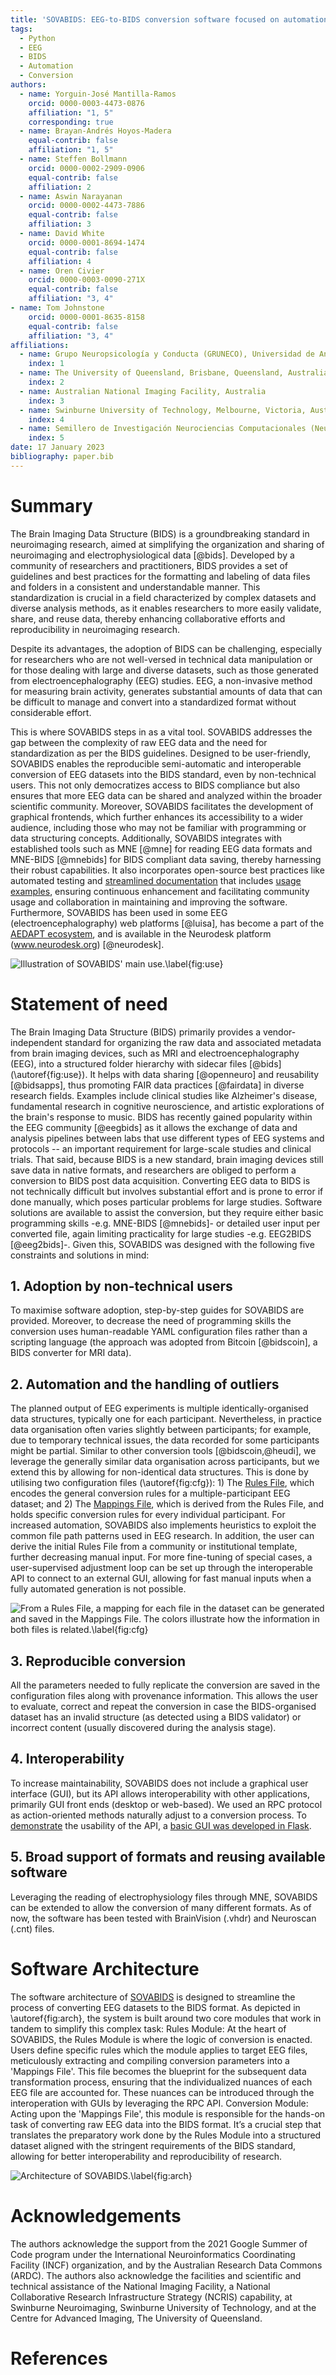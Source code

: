```yaml
---
title: 'SOVABIDS: EEG-to-BIDS conversion software focused on automation, reproducibility and interoperability'
tags:
  - Python
  - EEG
  - BIDS
  - Automation
  - Conversion
authors:
  - name: Yorguin-José Mantilla-Ramos
    orcid: 0000-0003-4473-0876
    affiliation: "1, 5"
    corresponding: true
  - name: Brayan-Andrés Hoyos-Madera
    equal-contrib: false
    affiliation: "1, 5"
  - name: Steffen Bollmann
    orcid: 0000-0002-2909-0906
    equal-contrib: false
    affiliation: 2
  - name: Aswin Narayanan
    orcid: 0000-0002-4473-7886
    equal-contrib: false
    affiliation: 3
  - name: David White
    orcid: 0000-0001-8694-1474
    equal-contrib: false
    affiliation: 4
  - name: Oren Civier
    orcid: 0000-0003-0090-271X
    equal-contrib: false
    affiliation: "3, 4"
- name: Tom Johnstone
    orcid: 0000-0001-8635-8158
    equal-contrib: false
    affiliation: "3, 4"
affiliations:
  - name: Grupo Neuropsicología y Conducta (GRUNECO), Universidad de Antioquia, Medellín,Colombia
    index: 1
  - name: The University of Queensland, Brisbane, Queensland, Australia
    index: 2
  - name: Australian National Imaging Facility, Australia
    index: 3
  - name: Swinburne University of Technology, Melbourne, Victoria, Australia
    index: 4
  - name: Semillero de Investigación Neurociencias Computacionales (NeuroCo), Universidad de Antioquia, Medellín, Colombia
    index: 5
date: 17 January 2023
bibliography: paper.bib
---
```


# Summary

The Brain Imaging Data Structure (BIDS) is a groundbreaking standard in neuroimaging research, aimed at simplifying the organization and sharing of neuroimaging and electrophysiological data [@bids]. Developed by a community of researchers and practitioners, BIDS provides a set of guidelines and best practices for the formatting and labeling of data files and folders in a consistent and understandable manner. This standardization is crucial in a field characterized by complex datasets and diverse analysis methods, as it enables researchers to more easily validate, share, and reuse data, thereby enhancing collaborative efforts and reproducibility in neuroimaging research.

Despite its advantages, the adoption of BIDS can be challenging, especially for researchers who are not well-versed in technical data manipulation or for those dealing with large and diverse datasets, such as those generated from electroencephalography (EEG) studies. EEG, a non-invasive method for measuring brain activity, generates substantial amounts of data that can be difficult to manage and convert into a standardized format without considerable effort.

This is where SOVABIDS steps in as a vital tool. SOVABIDS addresses the gap between the complexity of raw EEG data and the need for standardization as per the BIDS guidelines. Designed to be user-friendly, SOVABIDS enables the reproducible semi-automatic and interoperable conversion of EEG datasets into the BIDS standard, even by non-technical users. This not only democratizes access to BIDS compliance but also ensures that more EEG data can be shared and analyzed within the broader scientific community. Moreover, SOVABIDS facilitates the development of graphical frontends, which further enhances its accessibility to a wider audience, including those who may not be familiar with programming or data structuring concepts. Additionally, SOVABIDS integrates with established tools such as MNE [@mne] for reading EEG data formats and MNE-BIDS [@mnebids] for BIDS compliant data saving, thereby harnessing their robust capabilities. It also incorporates open-source best practices like automated testing and [streamlined documentation](https://sovabids.readthedocs.io/en/latest/autoapi/index.html) that includes [usage examples](https://sovabids.readthedocs.io/en/latest/auto_examples/index.html), ensuring continuous enhancement and facilitating community usage and collaboration in maintaining and improving the software. Furthermore, SOVABIDS has been used in some EEG (electroencephalography) web platforms [@luisa], has become a part of the [AEDAPT ecosystem](www.aedapt.net), and is available in the Neurodesk platform (www.neurodesk.org) [@neurodesk].

![Illustration of SOVABIDS' main use.\label{fig:use}](main-use.png)

# Statement of need

The Brain Imaging Data Structure (BIDS) primarily provides a vendor-independent standard for organizing the raw data and associated metadata from brain imaging devices, such as MRI and electroencephalography (EEG), into a structured folder hierarchy with sidecar files [@bids] (\autoref{fig:use}). It helps with data sharing [@openneuro] and reusability [@bidsapps], thus promoting FAIR data practices [@fairdata] in diverse research fields. Examples include clinical studies like Alzheimer's disease, fundamental research in cognitive neuroscience, and artistic explorations of the brain's response to music. BIDS has recently gained popularity within the EEG community [@eegbids] as it allows the exchange of data and analysis pipelines between labs that use different types of EEG systems and protocols -- an important requirement for large-scale studies and clinical trials. That said, because BIDS is a new standard, brain imaging devices still save data in native formats, and researchers are obliged to perform a conversion to BIDS post data acquisition. Converting EEG data to BIDS is not technically difficult but involves substantial effort and is prone to error if done manually, which poses particular problems for large studies. Software solutions are available to assist the conversion, but they require either basic programming skills -e.g. MNE-BIDS [@mnebids]- or detailed user input per converted file, again limiting practicality for large studies -e.g. EEG2BIDS [@eeg2bids]-. Given this, SOVABIDS was designed with the following five constraints and solutions in mind:

## 1. Adoption by non-technical users

To maximise software adoption, step-by-step guides for SOVABIDS are provided. Moreover, to decrease the need of programming skills the conversion uses human-readable YAML configuration files rather than a scripting language (the approach was adopted from Bitcoin [@bidscoin], a BIDS converter for MRI data).

## 2. Automation and the handling of outliers

The planned output of EEG experiments is multiple identically-organised data structures,  typically one for each participant. Nevertheless, in practice data organisation often varies slightly between participants; for example, due to temporary technical issues, the data recorded for some participants might be partial. Similar to other conversion tools [@bidscoin,@heudi], we leverage the generally similar data organisation across participants, but we extend this by allowing for non-identical data structures. This is done by utilising two configuration files (\autoref{fig:cfg}): 1) The [Rules File](https://sovabids.readthedocs.io/en/latest/rules_schema.html), which encodes the general conversion rules for a multiple-participant EEG dataset; and 2) The [Mappings File](https://sovabids.readthedocs.io/en/latest/mappings_schema.html), which is derived from the Rules File, and holds specific conversion rules for every individual participant. For increased automation, SOVABIDS also implements heuristics to exploit the common file path patterns used in EEG research. In addition, the user can derive the initial Rules File from a community or institutional template, further decreasing manual input. For more fine-tuning of special cases, a user-supervised adjustment loop can be set up through the interoperable API to connect to an external GUI, allowing for fast manual inputs when a fully automated generation is not possible.

![From a Rules File, a mapping for each file in the dataset can be generated and saved in the Mappings File. The colors illustrate how the information in both files is related.\label{fig:cfg}](rules-mappings.png)

## 3. Reproducible conversion

All the parameters needed to fully replicate the conversion are saved in the configuration files along with provenance information. This allows the user to evaluate, correct and repeat the conversion in case the BIDS-organised dataset has an invalid structure (as detected using a BIDS validator) or incorrect content (usually discovered during the analysis stage).

## 4. Interoperability

To increase maintainability, SOVABIDS does not include a graphical user interface (GUI), but its API allows interoperability with other applications, primarily GUI front ends (desktop or web-based). We used an RPC protocol as action-oriented methods naturally adjust to a conversion process. To [demonstrate](https://www.youtube.com/watch?v=PW84cy6uUJs) the usability of the API, a [basic GUI was developed in Flask](https://sovabids.readthedocs.io/en/latest/auto_examples/gui_example.html).

## 5. Broad support of formats and reusing available software

Leveraging the reading of electrophysiology files through MNE, SOVABIDS can be extended to allow the conversion of many different formats. As of now, the software has been tested with BrainVision (.vhdr) and Neuroscan (.cnt) files.

# Software Architecture

The software architecture of [SOVABIDS](https://sovabids.readthedocs.io) is designed to streamline the process of converting EEG datasets to the BIDS format. As depicted in \autoref{fig:arch}, the system is built around two core modules that work in tandem to simplify this complex task:
Rules Module: At the heart of SOVABIDS, the Rules Module is where the logic of conversion is enacted. Users define specific rules which the module applies to target EEG files, meticulously extracting and compiling conversion parameters into a 'Mappings File'. This file becomes the blueprint for the subsequent data transformation process, ensuring that the individualized nuances of each EEG file are accounted for. These nuances can be introduced through the interoperation with GUIs by leveraging the RPC API.
Conversion Module: Acting upon the 'Mappings File', this module is responsible for the hands-on task of converting raw EEG data into the BIDS format. It’s a crucial step that translates the preparatory work done by the Rules Module into a structured dataset aligned with the stringent requirements of the BIDS standard, allowing for better interoperability and reproducibility of research.

![Architecture of SOVABIDS.\label{fig:arch}](arch.png)

# Acknowledgements

The authors acknowledge the support from the 2021 Google Summer of Code program under the International Neuroinformatics Coordinating Facility (INCF) organization, and by the Australian Research Data Commons (ARDC). The authors also acknowledge the facilities and scientific and technical assistance of the National Imaging Facility, a National Collaborative Research Infrastructure Strategy (NCRIS) capability, at Swinburne Neuroimaging, Swinburne University of Technology, and at the Centre for Advanced Imaging, The University of Queensland.

# References